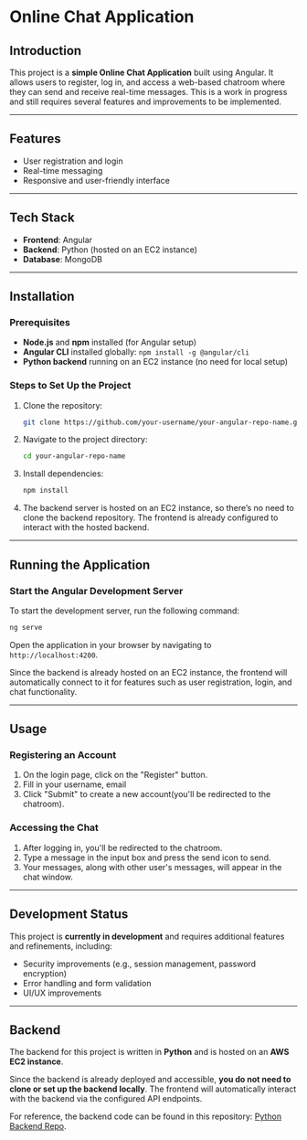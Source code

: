# Online Chat Application

## Introduction

This project is a **simple Online Chat Application** built using Angular. It allows users to register, log in, and access a web-based chatroom where they can send and receive real-time messages. This is a work in progress and still requires several features and improvements to be implemented.

---

## Features
- User registration and login
- Real-time messaging
- Responsive and user-friendly interface

---

## Tech Stack
- **Frontend**: Angular
- **Backend**: Python (hosted on an EC2 instance)
- **Database**: MongoDB

---

## Installation

### Prerequisites
- **Node.js** and **npm** installed (for Angular setup)
- **Angular CLI** installed globally: `npm install -g @angular/cli`
- **Python backend** running on an EC2 instance (no need for local setup)

### Steps to Set Up the Project

1. Clone the repository:
   ```bash
   git clone https://github.com/your-username/your-angular-repo-name.git
   ```

2. Navigate to the project directory:
   ```bash
   cd your-angular-repo-name
   ```

3. Install dependencies:
   ```bash
   npm install
   ```

4. The backend server is hosted on an EC2 instance, so there’s no need to clone the backend repository. The frontend is already configured to interact with the hosted backend.

---

## Running the Application

### Start the Angular Development Server

To start the development server, run the following command:
```bash
ng serve
```

Open the application in your browser by navigating to `http://localhost:4200`.

Since the backend is already hosted on an EC2 instance, the frontend will automatically connect to it for features such as user registration, login, and chat functionality.

---

## Usage

### Registering an Account
1. On the login page, click on the "Register" button.
2. Fill in your username, email
3. Click "Submit" to create a new account(you'll be redirected to the chatroom).

### Accessing the Chat
1. After logging in, you'll be redirected to the chatroom.
2. Type a message in the input box and press the send icon to send.
3. Your messages, along with other user's messages, will appear in the chat window.

---

## Development Status

This project is **currently in development** and requires additional features and refinements, including:


- Security improvements (e.g., session management, password encryption)
- Error handling and form validation
- UI/UX improvements

---

## Backend

The backend for this project is written in **Python** and is hosted on an **AWS EC2 instance**. 

Since the backend is already deployed and accessible, **you do not need to clone or set up the backend locally**. The frontend will automatically interact with the backend via the configured API endpoints.

For reference, the backend code can be found in this repository: [Python Backend Repo](https://github.com/ajagtap2897/chat-backend-aws).
